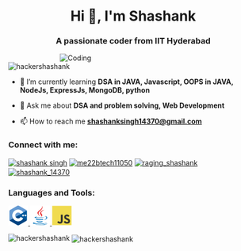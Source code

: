 <h1 align="center">Hi 👋, I'm Shashank</h1>
<h3 align="center">A passionate coder from IIT Hyderabad</h3>
<img align="right" alt="Coding" width="400" src="https://cdn.dribbble.com/users/1292677/screenshots/6139167/avento.gif">

<p align="left"> <img src="https://komarev.com/ghpvc/?username=hackershashank&label=Profile%20views&color=0e75b6&style=flat" alt="hackershashank" /> </p>

- 🌱 I’m currently learning **DSA in JAVA, Javascript, OOPS in JAVA, NodeJs, ExpressJs, MongoDB, python**

- 💬 Ask me about **DSA and problem solving, Web Development**

- 📫 How to reach me **shashanksingh14370@gmail.com**

<h3 align="left">Connect with me:</h3>
<p align="left">
<a href="https://linkedin.com/in/shashank singh" target="blank"><img align="center" src="https://raw.githubusercontent.com/rahuldkjain/github-profile-readme-generator/master/src/images/icons/Social/linked-in-alt.svg" alt="shashank singh" height="30" width="40" /></a>
<a href="https://www.codechef.com/users/me22btech11050" target="blank"><img align="center" src="https://cdn.jsdelivr.net/npm/simple-icons@3.1.0/icons/codechef.svg" alt="me22btech11050" height="30" width="40" /></a>
<a href="https://codeforces.com/profile/raging_shashank" target="blank"><img align="center" src="https://raw.githubusercontent.com/rahuldkjain/github-profile-readme-generator/master/src/images/icons/Social/codeforces.svg" alt="raging_shashank" height="30" width="40" /></a>
<a href="https://www.leetcode.com/shashank_14370" target="blank"><img align="center" src="https://raw.githubusercontent.com/rahuldkjain/github-profile-readme-generator/master/src/images/icons/Social/leet-code.svg" alt="shashank_14370" height="30" width="40" /></a>
</p>

<h3 align="left">Languages and Tools:</h3>
<p align="left"> <a href="https://www.w3schools.com/cpp/" target="_blank" rel="noreferrer"> <img src="https://raw.githubusercontent.com/devicons/devicon/master/icons/cplusplus/cplusplus-original.svg" alt="cplusplus" width="40" height="40"/> </a> <a href="https://www.java.com" target="_blank" rel="noreferrer"> <img src="https://raw.githubusercontent.com/devicons/devicon/master/icons/java/java-original.svg" alt="java" width="40" height="40"/> </a> <a href="https://developer.mozilla.org/en-US/docs/Web/JavaScript" target="_blank" rel="noreferrer"> <img src="https://raw.githubusercontent.com/devicons/devicon/master/icons/javascript/javascript-original.svg" alt="javascript" width="40" height="40"/> </a> </p>

<p><img align="left" src="https://github-readme-stats.vercel.app/api/top-langs?username=hackershashank&show_icons=true&locale=en&layout=compact" alt="hackershashank" /></p>

<p>&nbsp;<img align="center" src="https://github-readme-stats.vercel.app/api?username=hackershashank&show_icons=true&locale=en" alt="hackershashank" /></p>

